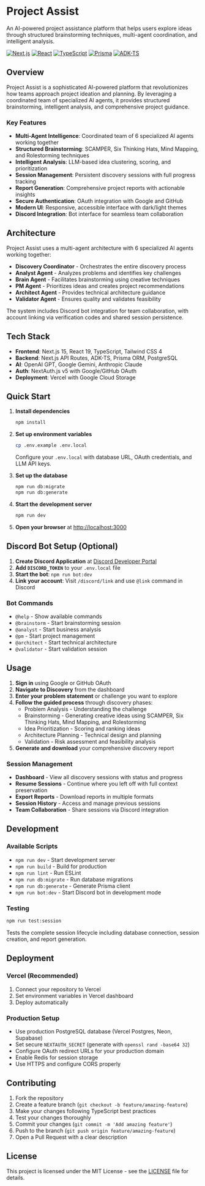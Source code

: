 # Project Assist

An AI-powered project assistance platform that helps users explore ideas through structured brainstorming techniques, multi-agent coordination, and intelligent analysis.

[![Next.js](https://img.shields.io/badge/Next.js-15.5.4-black)](https://nextjs.org/)
[![React](https://img.shields.io/badge/React-19.1.0-blue)](https://reactjs.org/)
[![TypeScript](https://img.shields.io/badge/TypeScript-5.9.3-blue)](https://www.typescriptlang.org/)
[![Prisma](https://img.shields.io/badge/Prisma-6.17.1-2D3748)](https://prisma.io/)
[![ADK-TS](https://img.shields.io/badge/ADK--TS-0.4.0-green)](https://github.com/iqai/adk-ts)

## Overview

Project Assist is a sophisticated AI-powered platform that revolutionizes how teams approach project ideation and planning. By leveraging a coordinated team of specialized AI agents, it provides structured brainstorming, intelligent analysis, and comprehensive project guidance.

### Key Features

- **Multi-Agent Intelligence**: Coordinated team of 6 specialized AI agents working together
- **Structured Brainstorming**: SCAMPER, Six Thinking Hats, Mind Mapping, and Rolestorming techniques
- **Intelligent Analysis**: LLM-based idea clustering, scoring, and prioritization
- **Session Management**: Persistent discovery sessions with full progress tracking
- **Report Generation**: Comprehensive project reports with actionable insights
- **Secure Authentication**: OAuth integration with Google and GitHub
- **Modern UI**: Responsive, accessible interface with dark/light themes
- **Discord Integration**: Bot interface for seamless team collaboration

## Architecture

Project Assist uses a multi-agent architecture with 6 specialized AI agents working together:

- **Discovery Coordinator** - Orchestrates the entire discovery process
- **Analyst Agent** - Analyzes problems and identifies key challenges  
- **Brain Agent** - Facilitates brainstorming using creative techniques
- **PM Agent** - Prioritizes ideas and creates project recommendations
- **Architect Agent** - Provides technical architecture guidance
- **Validator Agent** - Ensures quality and validates feasibility

The system includes Discord bot integration for team collaboration, with account linking via verification codes and shared session persistence.

## Tech Stack

- **Frontend**: Next.js 15, React 19, TypeScript, Tailwind CSS 4
- **Backend**: Next.js API Routes, ADK-TS, Prisma ORM, PostgreSQL
- **AI**: OpenAI GPT, Google Gemini, Anthropic Claude
- **Auth**: NextAuth.js v5 with Google/GitHub OAuth
- **Deployment**: Vercel with Google Cloud Storage

## Quick Start

1. **Install dependencies**
   ```bash
   npm install
   ```

2. **Set up environment variables**
   ```bash
   cp .env.example .env.local
   ```
   
   Configure your `.env.local` with database URL, OAuth credentials, and LLM API keys.

3. **Set up the database**
   ```bash
   npm run db:migrate
   npm run db:generate
   ```

4. **Start the development server**
   ```bash
   npm run dev
   ```

5. **Open your browser** at [http://localhost:3000](http://localhost:3000)

## Discord Bot Setup (Optional)

1. **Create Discord Application** at [Discord Developer Portal](https://discord.com/developers/applications)
2. **Add `DISCORD_TOKEN`** to your `.env.local` file
3. **Start the bot**: `npm run bot:dev`
4. **Link your account**: Visit `/discord/link` and use `@link` command in Discord

### Bot Commands
- `@help` - Show available commands
- `@brainstorm` - Start brainstorming session
- `@analyst` - Start business analysis
- `@pm` - Start project management
- `@architect` - Start technical architecture
- `@validator` - Start validation session



## Usage

1. **Sign in** using Google or GitHub OAuth
2. **Navigate to Discovery** from the dashboard
3. **Enter your problem statement** or challenge you want to explore
4. **Follow the guided process** through discovery phases:
   - Problem Analysis - Understanding the challenge
   - Brainstorming - Generating creative ideas using SCAMPER, Six Thinking Hats, Mind Mapping, and Rolestorming
   - Idea Prioritization - Scoring and ranking ideas
   - Architecture Planning - Technical design and planning
   - Validation - Risk assessment and feasibility analysis
5. **Generate and download** your comprehensive discovery report

### Session Management
- **Dashboard** - View all discovery sessions with status and progress
- **Resume Sessions** - Continue where you left off with full context preservation
- **Export Reports** - Download reports in multiple formats
- **Session History** - Access and manage previous sessions
- **Team Collaboration** - Share sessions via Discord integration

## Development

### Available Scripts
- `npm run dev` - Start development server
- `npm run build` - Build for production
- `npm run lint` - Run ESLint
- `npm run db:migrate` - Run database migrations
- `npm run db:generate` - Generate Prisma client
- `npm run bot:dev` - Start Discord bot in development mode

### Testing
```bash
npm run test:session
```
Tests the complete session lifecycle including database connection, session creation, and report generation.

## Deployment

### Vercel (Recommended)
1. Connect your repository to Vercel
2. Set environment variables in Vercel dashboard
3. Deploy automatically

### Production Setup
- Use production PostgreSQL database (Vercel Postgres, Neon, Supabase)
- Set secure `NEXTAUTH_SECRET` (generate with `openssl rand -base64 32`)
- Configure OAuth redirect URLs for your production domain
- Enable Redis for session storage
- Use HTTPS and configure CORS properly

## Contributing

1. Fork the repository
2. Create a feature branch (`git checkout -b feature/amazing-feature`)
3. Make your changes following TypeScript best practices
4. Test your changes thoroughly
5. Commit your changes (`git commit -m 'Add amazing feature'`)
6. Push to the branch (`git push origin feature/amazing-feature`)
7. Open a Pull Request with a clear description

## License

This project is licensed under the MIT License - see the [LICENSE](LICENSE) file for details.
